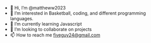 - 👋 Hi, I’m @mattheww2023
- 👀 I’m interested in Basketball, coding, and different programming languages.
- 🌱 I’m currently learning Javascript
- 💞️ I’m looking to collaborate on projects
- 📫 How to reach me fiveguy24@gmail.com

<!---
mattheww2023/mattheww2023 is a ✨ special ✨ repository because its `README.md` (this file) appears on your GitHub profile.
You can click the Preview link to take a look at your changes.
--->
